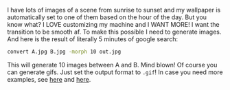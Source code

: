 I have lots of images of a scene from sunrise to sunset and my wallpaper is automatically set to one of them based on the hour of the day. But you know what? I LOVE customizing my machine and I WANT MORE! I want the transition to be smooth af. To make this possible I need to generate images. And here is the result of literally 5 minutes of google search:

```bash
convert A.jpg B.jpg -morph 10 out.jpg
```

This will generate 10 images between A and B. Mind blown! Of course you can generate gifs. Just set the output format to `.gif`! In case you need more examples, see [here](https://legacy.imagemagick.org/Usage/anim_mods/#morph) and [here](http://www.imagemagick.org/script/command-line-options.php#morph).

